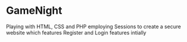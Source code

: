 # GameNight
Playing with HTML, CSS and PHP employing Sessions to create a secure website which features Register and Login features intially
